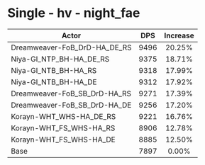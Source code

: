 # Single - hv - night_fae
| Actor | DPS | Increase |
|---|:---:|:---:|
|Dreamweaver-FoB_DrD-HA_DE_RS|9496|20.25%|
|Niya-GI_NTP_BH-HA_DE_RS|9375|18.71%|
|Niya-GI_NTB_BH-HA_RS|9318|17.99%|
|Niya-GI_NTB_BH-HA_DE|9312|17.92%|
|Dreamweaver-FoB_SB_DrD-HA_RS|9271|17.39%|
|Dreamweaver-FoB_SB_DrD-HA_DE|9256|17.20%|
|Korayn-WHT_WHS-HA_DE_RS|9221|16.76%|
|Korayn-WHT_FS_WHS-HA_RS|8906|12.78%|
|Korayn-WHT_FS_WHS-HA_DE|8885|12.50%|
|Base|7897|0.00%|
